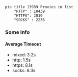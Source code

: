 
```mermaid
pie title 13989 Proxies in list
    "HTTP" : 10439
    "HTTPS": 2019
    "SOCKS" : 2236
```

### Some Info
#### Average Timeout

- mixed: 3.2s
- http: 1.5s
- https: 8.1s
- socks: 6.3s